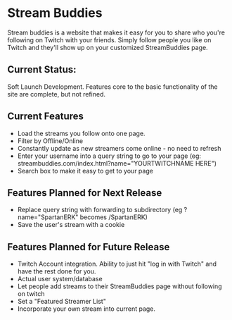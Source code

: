# Stream Buddies

Stream buddies is a website that makes it easy for you to share who you're following on Twitch with your friends. Simply follow people you like on Twitch and they'll show up on your customized StreamBuddies page.

## Current Status:
Soft Launch Development. Features core to the basic functionality of the site are complete, but not refined.

## Current Features

* Load the streams you follow onto one page.
* Filter by Offline/Online
* Constantly update as new streamers come online - no need to refresh
* Enter your username into a query string to go to your page (eg: streambuddies.com/index.html?name="YOURTWITCHNAME HERE")
* Search box to make it easy to get to your page

## Features Planned for Next Release

* Replace query string with forwarding to subdirectory (eg ?name="SpartanERK" becomes /SpartanERK)
* Save the user's stream with a cookie


## Features Planned for Future Release

* Twitch Account integration. Ability to just hit "log in with Twitch" and have the rest done for you.
* Actual user system/database
* Let people add streams to their StreamBuddies page without following on twitch
* Set a "Featured Streamer List"
* Incorporate your own stream into current page.
